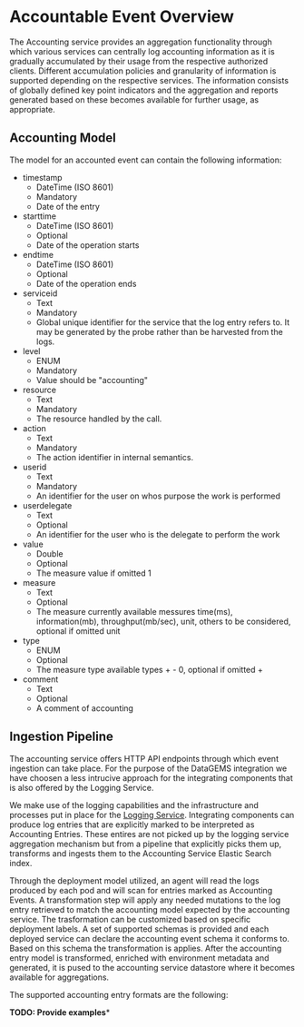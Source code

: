 # Accountable Event Overview

The Accounting service provides an aggregation functionality through which various services can centrally log accounting information as it is gradually accumulated by their usage from the respective authorized clients. Different accumulation policies and granularity of information is supported depending on the respective services. The information consists of globally defined key point indicators and the aggregation and reports generated based on these becomes available for further usage, as appropriate.

## Accounting Model

The model for an accounted event can contain the following information:

* timestamp 
    * DateTime (ISO 8601)
    * Mandatory
    * Date of the entry
* starttime 
    * DateTime (ISO 8601) 
    * Optional
    * Date of the operation starts
* endtime 
    * DateTime (ISO 8601) 
    * Optional 
    * Date of the operation ends
* serviceid 
    * Text 
    * Mandatory 
    * Global unique identifier for the service that the log entry refers to. It may be generated by the probe rather than be harvested from the logs.
* level 
    * ENUM 
    * Mandatory 
    * Value should be "accounting"
* resource 
    * Text 
    * Mandatory 
    * The resource handled by the call.
* action 
    * Text 
    * Mandatory 
    * The action identifier in internal semantics.
* userid 
    * Text 
    * Mandatory 
    * An identifier for the user on whos purpose the work is performed
* userdelegate 
    * Text 
    * Optional
    * An identifier for the user who is the delegate to perform the work
* value 
    * Double 
    * Optional
    * The measure value if omitted 1
* measure 
    * Text 
    * Optional
    * The measure currently available messures time(ms), information(mb), throughput(mb/sec), unit, others to be considered, optional if omitted unit
* type 
    * ENUM 
    * Optional
    * The measure type available types + - 0, optional if omitted +
* comment 
    * Text 
    * Optional
    * A comment of accounting

## Ingestion Pipeline

The accounting service offers HTTP API endpoints through which event ingestion can take place. For the purpose of the DataGEMS integration we have choosen a less intrucive approach for the integrating components that is also offered by the Logging Service.

We make use of the logging capabilities and the infrastructure and processes put in place for the [Logging Service](https://datagems-eosc.github.io/dg-logging-service). Integrating components can produce log entries that are explicitly marked to be interpreted as Accounting Entries. These entires are not picked up by the logging service aggregation mechanism but from a pipeline that explicitly picks them up, transforms and ingests them to the Accounting Service Elastic Search index.

Through the deployment model utilized, an agent will read the logs produced by each pod and will scan for entries marked as Accounting Events. A transformation step will apply any needed mutations to the log entry retrieved to match the accounting model expected by the accounting service. The trasformation can be customized based on specific deployment labels. A set of supported schemas is provided and each deployed service can declare the accounting event schema it conforms to. Based on this schema the transformation is applies. After the accounting entry model is transformed, enriched with environment metadata and generated, it is pused to the accounting service datastore where it becomes available for aggregations.

The supported accounting entry formats are the following:

**TODO: Provide examples***
